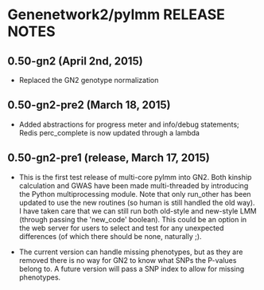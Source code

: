 # Genenetwork2/pylmm RELEASE NOTES 

## 0.50-gn2 (April 2nd, 2015)

- Replaced the GN2 genotype normalization

## 0.50-gn2-pre2 (March 18, 2015)

- Added abstractions for progress meter and info/debug statements;
  Redis perc_complete is now updated through a lambda

## 0.50-gn2-pre1 (release, March 17, 2015)

- This is the first test release of multi-core pylmm into GN2. Both
  kinship calculation and GWAS have been made multi-threaded by
  introducing the Python multiprocessing module. Note that only
  run_other has been updated to use the new routines (so human is
  still handled the old way). I have taken care that we can still run
  both old-style and new-style LMM (through passing the 'new_code'
  boolean). This could be an option in the web server for users to
  select and test for any unexpected differences (of which there
  should be none, naturally ;).

- The current version can handle missing phenotypes, but as they are
  removed there is no way for GN2 to know what SNPs the P-values
  belong to. A future version will pass a SNP index to allow for
  missing phenotypes.


  
